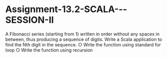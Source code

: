 # Assignment-13.2-SCALA---SESSION-II
A Fibonacci series (starting from 1) written in order without any spaces in between, thus producing a sequence of digits. Write a Scala application to find the Nth digit in the sequence. ○ Write the function using standard for loop ○ Write the function using recursion
